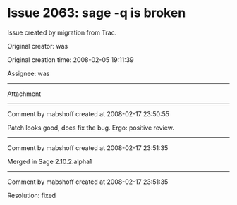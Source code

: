 # Issue 2063: sage -q is broken

Issue created by migration from Trac.

Original creator: was

Original creation time: 2008-02-05 19:11:39

Assignee: was




---

Attachment


---

Comment by mabshoff created at 2008-02-17 23:50:55

Patch looks good, does fix the bug. Ergo: positive review.


---

Comment by mabshoff created at 2008-02-17 23:51:35

Merged in Sage 2.10.2.alpha1


---

Comment by mabshoff created at 2008-02-17 23:51:35

Resolution: fixed
